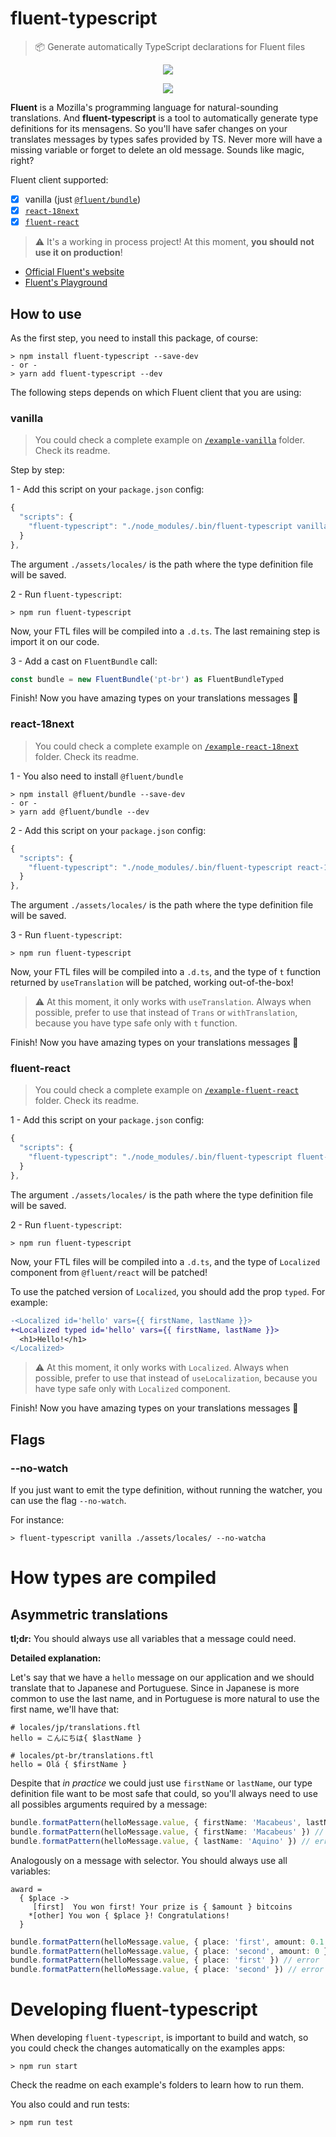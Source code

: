 # fluent-typescript
> 📦 Generate automatically TypeScript declarations for Fluent files

<p align="center">
  <img src="https://user-images.githubusercontent.com/9501115/79704023-26c7d080-82a7-11ea-962e-82b90bdf89f1.png">
</p>

<p align="center">
  <img src="https://user-images.githubusercontent.com/9501115/79704154-e3ba2d00-82a7-11ea-988e-c0d568a46015.png">
</p>

**Fluent** is a Mozilla's programming language for natural-sounding translations. And **fluent-typescript** is a tool to automatically generate type definitions for its mensagens. So you'll have safer changes on your translates messages by types safes provided by TS. Never more will have a missing variable or forget to delete an old message. Sounds like magic, right?

Fluent client supported:
- [x] vanilla (just [`@fluent/bundle`](https://www.npmjs.com/package/@fluent/bundle))
- [x] [`react-18next`](https://www.npmjs.com/package/react-i18next)
- [x] [`fluent-react`](https://github.com/projectfluent/fluent.js/tree/master/fluent-react)

> :warning: It's a working in process project! At this moment, **you should not use it on production**!

- [Official Fluent's website](https://projectfluent.org/)
- [Fluent's Playground](https://projectfluent.org/play/)

## How to use

As the first step, you need to install this package, of course:

```
> npm install fluent-typescript --save-dev
- or -
> yarn add fluent-typescript --dev
```

The following steps depends on which Fluent client that you are using:

### vanilla

> You could check a complete example on [`/example-vanilla`](/example-vanilla) folder. Check its readme.

Step by step:

1 - Add this script on your `package.json` config:

```js
{
  "scripts": {
    "fluent-typescript": "./node_modules/.bin/fluent-typescript vanilla ./assets/locales/"
  }
},
```

The argument `./assets/locales/` is the path where the type definition file will be saved.

2 - Run `fluent-typescript`:

```
> npm run fluent-typescript
```

Now, your FTL files will be compiled into a `.d.ts`. The last remaining step is import it on our code.

3 - Add a cast on `FluentBundle` call:

```ts
const bundle = new FluentBundle('pt-br') as FluentBundleTyped
```

Finish! Now you have amazing types on your translations messages 🎉

### react-18next

> You could check a complete example on [`/example-react-18next`](/example-react-18next) folder. Check its readme.

1 - You also need to install `@fluent/bundle`

```
> npm install @fluent/bundle --save-dev
- or -
> yarn add @fluent/bundle --dev
```

2 - Add this script on your `package.json` config:

```js
{
  "scripts": {
    "fluent-typescript": "./node_modules/.bin/fluent-typescript react-18next ./assets/locales/"
  }
},
```

The argument `./assets/locales/` is the path where the type definition file will be saved.

3 - Run `fluent-typescript`:

```
> npm run fluent-typescript
```

Now, your FTL files will be compiled into a `.d.ts`, and the type of `t` function returned by `useTranslation` will be patched, working out-of-the-box!

> :warning: At this moment, it only works with `useTranslation`. Always when possible, prefer to use that instead of `Trans` or `withTranslation`, because you have type safe only with `t` function.

Finish! Now you have amazing types on your translations messages 🎉

### fluent-react

> You could check a complete example on [`/example-fluent-react`](/example-fluent-react) folder. Check its readme.

1 - Add this script on your `package.json` config:

```js
{
  "scripts": {
    "fluent-typescript": "./node_modules/.bin/fluent-typescript fluent-react ./assets/locales/"
  }
},
```

The argument `./assets/locales/` is the path where the type definition file will be saved.

2 - Run `fluent-typescript`:

```
> npm run fluent-typescript
```

Now, your FTL files will be compiled into a `.d.ts`, and the type of `Localized` component from `@fluent/react` will be patched!

To use the patched version of `Localized`, you should add the prop `typed`. For example:

```diff
-<Localized id='hello' vars={{ firstName, lastName }}>
+<Localized typed id='hello' vars={{ firstName, lastName }}>
  <h1>Hello!</h1>
</Localized>
```

> :warning: At this moment, it only works with `Localized`. Always when possible, prefer to use that instead of `useLocalization`, because you have type safe only with `Localized` component.

Finish! Now you have amazing types on your translations messages 🎉

## Flags

### --no-watch

If you just want to emit the type definition, without running the watcher, you can use the flag `--no-watch`.

For instance:

```
> fluent-typescript vanilla ./assets/locales/ --no-watcha
```

# How types are compiled

## Asymmetric translations

**tl;dr:** You should always use all variables that a message could need.

**Detailed explanation:**

Let's say that we have a `hello` message on our application and we should translate that to Japanese and Portuguese. Since in Japanese is more common to use the last name, and in Portuguese is more natural to use the first name, we'll have that:

```ftl
# locales/jp/translations.ftl
hello = こんにちは{ $lastName }

# locales/pt-br/translations.ftl
hello = Olá { $firstName }
```

Despite that _in practice_ we could just use `firstName` or `lastName`, our type definition file want to be most safe that could, so you'll always need to use all possibles arguments required by a message:

```ts
bundle.formatPattern(helloMessage.value, { firstName: 'Macabeus', lastName: 'Aquino' }) // ok
bundle.formatPattern(helloMessage.value, { firstName: 'Macabeus' }) // error
bundle.formatPattern(helloMessage.value, { lastName: 'Aquino' }) // error
```

Analogously on a message with selector. You should always use all variables:

```ftl
award =
  { $place ->
     [first]  You won first! Your prize is { $amount } bitcoins
    *[other] You won { $place }! Congratulations!
  }
```

```ts
bundle.formatPattern(helloMessage.value, { place: 'first', amount: 0.1 }) // ok
bundle.formatPattern(helloMessage.value, { place: 'second', amount: 0 }) // ok
bundle.formatPattern(helloMessage.value, { place: 'first' }) // error
bundle.formatPattern(helloMessage.value, { place: 'second' }) // error
```

# Developing fluent-typescript

When developing `fluent-typescript`, is important to build and watch, so you could check the changes automatically on the examples apps:

```
> npm run start
```

Check the readme on each example's folders to learn how to run them.

You also could and run tests:

```
> npm run test
```
